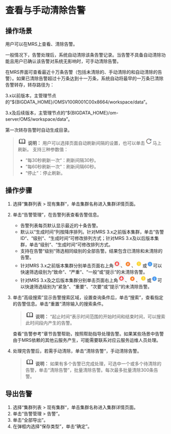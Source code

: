 # 查看与手动清除告警<a name="mrs_01_0113"></a>

## 操作场景<a name="section36000642162238"></a>

用户可以在MRS上查看、清除告警。

一般情况下，告警处理后，系统自动清除该条告警记录。当告警不具备自动清除功能且用户已确认该告警对系统无影响时，可手动清除告警。

在MRS界面可查看最近十万条告警（包括未清除的、手动清除的和自动清除的告警）。如果已清除告警超过十万条达到十一万条，系统自动将最早的一万条已清除告警转存，转存路径为：

3.x以前版本，主管理节点的“$\{BIGDATA\_HOME\}/OMSV100R001C00x8664/workspace/data”。

3.x及后续版本，主管理节点的“$\{BIGDATA\_HOME\}/om-server/OMS/workspace/data”。

第一次转存告警时自动生成目录。

>![](public_sys-resources/icon-note.gif) **说明：** 
>用户可以选择页面自动刷新间隔的设置，也可以单击![](figures/icon_mrs_fresh_R-9.png)马上刷新。
>支持三种参数值：
>-   “每30秒刷新一次“：刷新间隔30秒。
>-   “每60秒刷新一次“：刷新间隔60秒。
>-   “停止“：停止刷新。

## 操作步骤<a name="section1141339162319"></a>

1.  选择“集群列表 \> 现有集群“，单击集群名称进入集群详情页面。
2.  单击“告警管理”，在告警列表查看告警信息。
    -   告警列表每页默认显示最近的十条告警。
    -   默认以“生成时间“列按降序排列。针对MRS 3.x之前版本集群，单击“告警ID“、“级别“、“生成时间“可修改排列方式；针对MRS 3.x及以后版本集群，单击“级别“、“生成时间“可修改排列方式。
    -   支持在告警“级别“筛选相同级别的全部告警。结果包含已清除和未清除的告警。
    -   针对MRS 3.x之前版本集群分别单击页面右上角![](figures/icon_mrs_critical.jpg)、![](figures/icon_mrs_major.jpg)、![](figures/icon_mrs_minor.jpg)或![](figures/icon_mrs_waring.jpg)可以快速筛选级别为“致命“、“严重“、“一般“或“提示“的未清除告警。
    -   针对MRS 3.x及之后版本集群分别单击页面右上角![](figures/icon_mrs_critical-31.jpg)、![](figures/icon_mrs_major-32.jpg)、![](figures/icon_mrs_minor-33.jpg)或![](figures/icon_mrs_waring-34.jpg)可以快速筛选级别为“紧急“、“重要“、“次要“或“提示“的未清除告警。


1.  单击“高级搜索”显示告警搜索区域，设置查询条件后，单击“搜索”，查看指定的告警信息。单击“重置“清除输入的搜索条件。

    >![](public_sys-resources/icon-note.gif) **说明：** 
    >“起止时间“表示时间范围的开始时间和结束时间，可以搜索此时间段内产生的告警。

    查看“告警参考“章节告警帮助，按照帮助指导处理告警。如果某些场景中告警由于MRS依赖的其他云服务产生，可能需要联系对应云服务运维人员处理。

2.  处理完告警后，若需手动清除，单击“清除告警“，手动清除告警。

    >![](public_sys-resources/icon-note.gif) **说明：** 
    >如果有多个告警已完成处理，可选中一个或多个待清除的告警，单击“清除告警”，批量清除告警。每次最多批量清除300条告警。


## 导出告警<a name="section425836145320"></a>

1.  选择“集群列表 \> 现有集群“，单击集群名称进入集群详情页面。
2.  单击“告警管理 \> 告警”。
3.  单击“全部导出”。
4.  在弹框内选择“保存类型”，单击“确定”。

